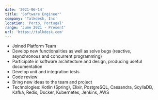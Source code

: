 ```yaml
---
date: '2021-06-14'
title: 'Software Engineer'
company: 'Talkdesk, Inc'
location: 'Porto, Portugal'
range: 'June 2021 - Present'
url: 'https://talkdesk.com'
---
```


- Joined Platform Team
- Develop new functionalities as well as solve bugs (reactive, asynchronous and concurrent programming)
- Participate in software architecture and design, producing useful documentation
- Develop unit and integration tests
- Code review
- Bring new ideas to the team and project
- Technologies: Kotlin (Spring), Elixir, PostgreSQL, Cassandra, ScyllaDB, Kafka, Redis, Docker, Kubernetes, Jenkins, AWS

